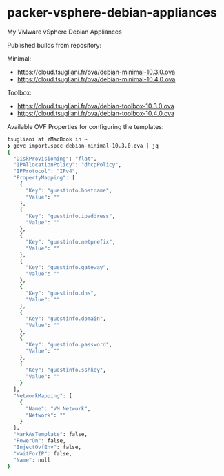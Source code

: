 # packer-vsphere-debian-appliances

My VMware vSphere Debian Appliances

Published builds from repository:

Minimal:

- https://cloud.tsugliani.fr/ova/debian-minimal-10.3.0.ova
- https://cloud.tsugliani.fr/ova/debian-minimal-10.4.0.ova

Toolbox:

- https://cloud.tsugliani.fr/ova/debian-toolbox-10.3.0.ova
- https://cloud.tsugliani.fr/ova/debian-toolbox-10.4.0.ova

Available OVF Properties for configuring the templates:

```bash
tsugliani at zMacBook in ~
❯ govc import.spec debian-minimal-10.3.0.ova | jq
{
  "DiskProvisioning": "flat",
  "IPAllocationPolicy": "dhcpPolicy",
  "IPProtocol": "IPv4",
  "PropertyMapping": [
    {
      "Key": "guestinfo.hostname",
      "Value": ""
    },
    {
      "Key": "guestinfo.ipaddress",
      "Value": ""
    },
    {
      "Key": "guestinfo.netprefix",
      "Value": ""
    },
    {
      "Key": "guestinfo.gateway",
      "Value": ""
    },
    {
      "Key": "guestinfo.dns",
      "Value": ""
    },
    {
      "Key": "guestinfo.domain",
      "Value": ""
    },
    {
      "Key": "guestinfo.password",
      "Value": ""
    },
    {
      "Key": "guestinfo.sshkey",
      "Value": ""
    }
  ],
  "NetworkMapping": [
    {
      "Name": "VM Network",
      "Network": ""
    }
  ],
  "MarkAsTemplate": false,
  "PowerOn": false,
  "InjectOvfEnv": false,
  "WaitForIP": false,
  "Name": null
}
```

